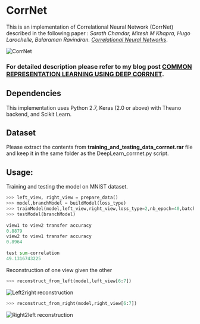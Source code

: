 
# CorrNet

This is an implementation of Correlational Neural Network (CorrNet) described in the following paper : *Sarath Chandar, Mitesh M Khapra, Hugo Larochelle, Balaraman Ravindran. [Correlational Neural Networks](https://arxiv.org/pdf/1504.07225.pdf)*. 

![CorrNet](https://cloud.githubusercontent.com/assets/22491381/26366765/e31809d2-4009-11e7-80e2-d79cfd04a418.PNG)

### For detailed description please refer to my blog post [COMMON REPRESENTATION LEARNING USING DEEP CORRNET](https://deeplearn.school.blog/).
## Dependencies
This implementation uses Python 2.7, Keras (2.0 or above) with Theano backend, and Scikit Learn. 

## Dataset 
Please extract the contents from **training_and_testing_data_corrnet.rar** file and keep it in the same folder as the DeepLearn_corrnet.py script.

## Usage:
Training and testing the model on MNIST dataset.

```python
>>> left_view, right_view = prepare_data()
>>> model,branchModel = buildModel(loss_type)
>>> trainModel(model,left_view,right_view,loss_type=2,nb_epoch=40,batch_size=100)
>>> testModel(branchModel)
 
view1 to view2 transfer accuracy
0.8879
view2 to view1 transfer accuracy
0.8964
 
test sum-correlation
49.1316743225
```
Reconstruction of one view given the other
```python
>>> reconstruct_from_left(model,left_view[6:7])
```
![Left2right reconstruction](https://i0.wp.com/deeplearnschool.files.wordpress.com/2017/05/git1.png?ssl=1&w=450)

```python
>>> reconstruct_from_right(model,right_view[6:7])
```
![Right2left reconstruction](https://i0.wp.com/deeplearnschool.files.wordpress.com/2017/05/git2.png?ssl=1&w=450)

